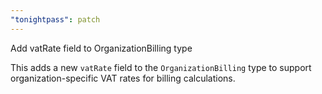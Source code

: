 ```yaml
---
"tonightpass": patch
---
```


Add vatRate field to OrganizationBilling type

This adds a new `vatRate` field to the `OrganizationBilling` type to support organization-specific VAT rates for billing calculations.